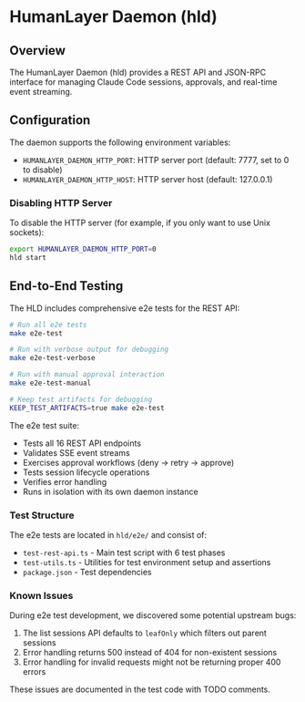 # HumanLayer Daemon (hld)

## Overview

The HumanLayer Daemon (hld) provides a REST API and JSON-RPC interface for managing Claude Code sessions, approvals, and real-time event streaming.

## Configuration

The daemon supports the following environment variables:

- `HUMANLAYER_DAEMON_HTTP_PORT`: HTTP server port (default: 7777, set to 0 to disable)
- `HUMANLAYER_DAEMON_HTTP_HOST`: HTTP server host (default: 127.0.0.1)

### Disabling HTTP Server

To disable the HTTP server (for example, if you only want to use Unix sockets):

```bash
export HUMANLAYER_DAEMON_HTTP_PORT=0
hld start
```

## End-to-End Testing

The HLD includes comprehensive e2e tests for the REST API:

```bash
# Run all e2e tests
make e2e-test

# Run with verbose output for debugging
make e2e-test-verbose

# Run with manual approval interaction
make e2e-test-manual

# Keep test artifacts for debugging
KEEP_TEST_ARTIFACTS=true make e2e-test
```

The e2e test suite:
- Tests all 16 REST API endpoints
- Validates SSE event streams
- Exercises approval workflows (deny → retry → approve)
- Tests session lifecycle operations
- Verifies error handling
- Runs in isolation with its own daemon instance

### Test Structure

The e2e tests are located in `hld/e2e/` and consist of:
- `test-rest-api.ts` - Main test script with 6 test phases
- `test-utils.ts` - Utilities for test environment setup and assertions
- `package.json` - Test dependencies

### Known Issues

During e2e test development, we discovered some potential upstream bugs:
1. The list sessions API defaults to `leafOnly` which filters out parent sessions
2. Error handling returns 500 instead of 404 for non-existent sessions
3. Error handling for invalid requests might not be returning proper 400 errors

These issues are documented in the test code with TODO comments.
